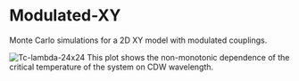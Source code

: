# Modulated-XY
Monte Carlo simulations for a 2D XY model with modulated couplings.

![Tc-lambda-24x24](https://github.com/user-attachments/assets/a7e96600-0ea0-465a-b972-50d128a1251b)
This plot shows the non-monotonic dependence of the critical temperature of the system on CDW wavelength.
